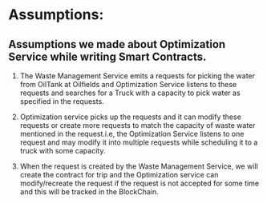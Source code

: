 # Assumptions:
## Assumptions we made about Optimization Service while writing Smart Contracts.

1. The Waste Management Service emits a requests for picking the water from OilTank at Oilfields and Optimization Service listens to these requests and searches for a Truck with a capacity to pick water as specified in the requests.

2. Optimization service picks up the requests and it can modify these requests or create more requests to match the capacity of waste water mentioned in the request.i.e, the Optimization Service listens to one request and may modify it into multiple requests while scheduling it to a truck with some capacity.

3. When the request is created by the Waste Management Service, we will create the contract for trip and the Optimization service can modify/recreate the request if the request is not accepted for some time and this will be tracked in the BlockChain.